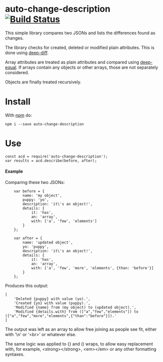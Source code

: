 # auto-change-description [![Build Status](https://travis-ci.org/cope/auto-change-description.svg?branch=master)](https://travis-ci.org/cope/auto-change-description)

This simple library compares two JSONs and lists the differences found as changes.

The library checks for created, deleted or modified plain attributes. This is done using [deep-diff](https://www.npmjs.com/package/deep-diff).

Array attributes are treated as plain attributes and compared using [deep-equal](https://www.npmjs.com/package/deep-equal). If arrays contain any objects or other arrays, those are not separately considered.

Objects are finally treated recursively.

# Install

With [npm](http://npmjs.org) do:
```
npm i --save auto-change-description
```

# Use

```
const acd = require('auto-change-description');
var results = acd.describe(before, after);
```

#### Example

Comparing these two JSONs:
```
    var before = {
        name: 'my object',
        puppy: 'yo',
        description: 'it\'s an object!',
        details: {
            it: 'has',
            an: 'array',
            with: ['a', 'few', 'elements']
        }
    };
    
    var after = {
        name: 'updated object',
        yo: 'puppy',
        description: 'it\'s an object!',
        details: {
            it: 'has',
            an: 'array',
            with: ['a', 'few', 'more', 'elements', {than: 'before'}]
        }
    };
```
Produces this output:
```
[
    'Deleted {puppy} with value (yo).',
    'Created {yo} with value (puppy).',
    'Modified {name} from (my object) to (updated object).',
    'Modified {details.with} from (["a","few","elements"]) to (["a","few","more","elements",{"than":"before"}]).'
]
```
The output was left as an array to allow free joining as people see fit, either with '\n' or '&lt;br&gt;' or whatever else.

The same logic was applied to {} and () wraps, to allow easy replacement with, for example, &lt;strong&gt;&lt;/strong&gt;, &lt;em&gt;&lt;/em&gt; or any other formatting syntaxes.
